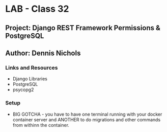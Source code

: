 # LAB - Class 32

## Project: Django REST Framework Permissions & PostgreSQL

## Author: Dennis Nichols

### Links and Resources

* Django Libraries
* PostgreSQL
* psycopg2

### Setup

* BIG GOTCHA - you have to have one terminal running with your docker container server and ANOTHER to do migrations and other commands from withinn the container.
